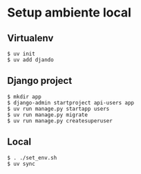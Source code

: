 # Setup ambiente local

## Virtualenv

    $ uv init
    $ uv add djando

## Django project

    $ mkdir app
    $ django-admin startproject api-users app
    $ uv run manage.py startapp users
    $ uv run manage.py migrate
    $ uv run manage.py createsuperuser

## Local

    $ . ./set_env.sh
    $ uv sync

